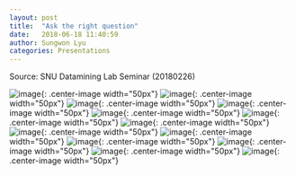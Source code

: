 ```yaml
---
layout: post
title:  "Ask the right question"
date:   2018-06-18 11:40:59
author: Sungwon Lyu
categories: Presentations
---
```


Source: SNU Datamining Lab Seminar (20180226)

![image](/assets/images/20180226_AskTheRIghtQuestion_SungwonLyu/20180226_AskTheRIghtQuestion_SungwonLyu.001.png){: .center-image width="50px"}
![image](/assets/images/20180226_AskTheRIghtQuestion_SungwonLyu/20180226_AskTheRIghtQuestion_SungwonLyu.002.png){: .center-image width="50px"}
![image](/assets/images/20180226_AskTheRIghtQuestion_SungwonLyu/20180226_AskTheRIghtQuestion_SungwonLyu.003.png){: .center-image width="50px"}
![image](/assets/images/20180226_AskTheRIghtQuestion_SungwonLyu/20180226_AskTheRIghtQuestion_SungwonLyu.004.png){: .center-image width="50px"}
![image](/assets/images/20180226_AskTheRIghtQuestion_SungwonLyu/20180226_AskTheRIghtQuestion_SungwonLyu.005.png){: .center-image width="50px"}
![image](/assets/images/20180226_AskTheRIghtQuestion_SungwonLyu/20180226_AskTheRIghtQuestion_SungwonLyu.006.png){: .center-image width="50px"}
![image](/assets/images/20180226_AskTheRIghtQuestion_SungwonLyu/20180226_AskTheRIghtQuestion_SungwonLyu.007.png){: .center-image width="50px"}
![image](/assets/images/20180226_AskTheRIghtQuestion_SungwonLyu/20180226_AskTheRIghtQuestion_SungwonLyu.008.png){: .center-image width="50px"}
![image](/assets/images/20180226_AskTheRIghtQuestion_SungwonLyu/20180226_AskTheRIghtQuestion_SungwonLyu.009.png){: .center-image width="50px"}
![image](/assets/images/20180226_AskTheRIghtQuestion_SungwonLyu/20180226_AskTheRIghtQuestion_SungwonLyu.010.png){: .center-image width="50px"}
![image](/assets/images/20180226_AskTheRIghtQuestion_SungwonLyu/20180226_AskTheRIghtQuestion_SungwonLyu.011.png){: .center-image width="50px"}
![image](/assets/images/20180226_AskTheRIghtQuestion_SungwonLyu/20180226_AskTheRIghtQuestion_SungwonLyu.012.png){: .center-image width="50px"}
![image](/assets/images/20180226_AskTheRIghtQuestion_SungwonLyu/20180226_AskTheRIghtQuestion_SungwonLyu.013.png){: .center-image width="50px"}
